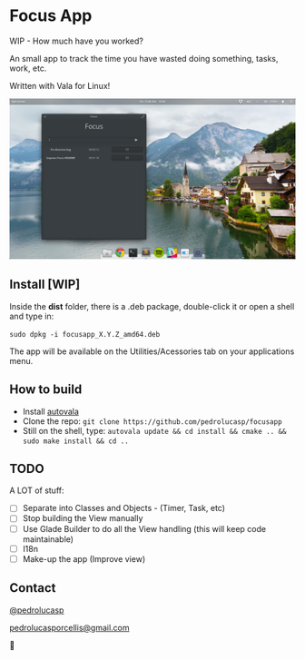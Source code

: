 # Focus App
WIP - How much have you worked?

An small app to track the time you have wasted doing something, tasks, work, etc.

Written with Vala for Linux!

![Focus App](https://github.com/pedrolucasp/focusapp/raw/master/dist/img/screenshot.png)

## Install [WIP]

Inside the __dist__ folder, there is a .deb package, double-click it or open a shell and type in:

`sudo dpkg -i focusapp_X.Y.Z_amd64.deb`

The app will be available on the Utilities/Acessories tab on your applications menu.

## How to build

- Install [autovala](https://github.com/rastersoft/autovala) 
- Clone the repo: `git clone https://github.com/pedrolucasp/focusapp`
- Still on the shell, type: `autovala update && cd install && cmake .. && sudo make install && cd ..`

## TODO

A LOT of stuff:

- [ ] Separate into Classes and Objects - (Timer, Task, etc)
- [ ] Stop building the View manually
- [ ] Use Glade Builder to do all the View handling (this will keep code maintainable)
- [ ] I18n
- [ ] Make-up the app (Improve view)

## Contact
[@pedrolucasp](http://www.twitter.com/pedrolucasp) 

[pedrolucasporcellis@gmail.com](mailto:pedrolucasporcellis@gmail.com)

:metal:
